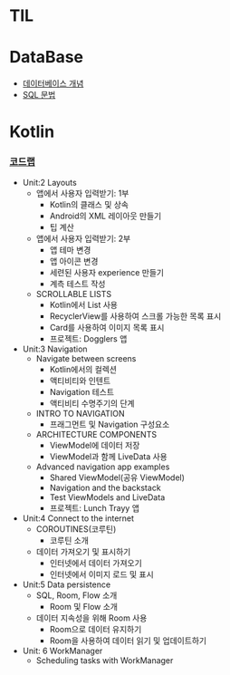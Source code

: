 # TIL

# DataBase
- [데이터베이스 개념](Database/README.md)
- [SQL 문법](Database/SQL.md)

# Kotlin
 ### [코드랩](https://developer.android.com/courses/android-basics-kotlin/course?hl=ko)
 - Unit:2 Layouts
    - 앱에서 사용자 입력받기: 1부
      - Kotlin의 클래스 및 상속
      - Android의 XML 레이아웃 만들기
      - 팁 계산
   - 앱에서 사용자 입력받기: 2부
      - 앱 테마 변경
      - 앱 아이콘 변경
      - 세련된 사용자 experience 만들기
      - 계측 테스트 작성
   - SCROLLABLE LISTS
      - Kotlin에서 List 사용
      - RecyclerView를 사용하여 스크롤 가능한 목록 표시
      - Card를 사용하여 이미지 목록 표시
      - 프로젝트: Dogglers 앱
 - Unit:3 Navigation
   - Navigate between screens
      - Kotlin에서의 컬렉션
      - 액티비티와 인텐트
      - Navigation 테스트
      - 액티비티 수명주기의 단계
   - INTRO TO NAVIGATION
      - 프래그먼트 및 Navigation 구성요소
   - ARCHITECTURE COMPONENTS
      - ViewModel에 데이터 저장
      - ViewModel과 함께 LiveData 사용
   - Advanced navigation app examples
      - Shared ViewModel(공유 ViewModel)
      - Navigation and the backstack
      - Test ViewModels and LiveData
      - 프로젝트: Lunch Trayy 앱
 - Unit:4 Connect to the internet
   - COROUTINES(코루틴)
      - 코루틴 소개
   - 데이터 가져오기 및 표시하기
      - 인터넷에서 데이터 가져오기
      - 인터넷에서 이미지 로드 및 표시
- Unit:5 Data persistence
   - SQL, Room, Flow 소개
      - Room 및 Flow 소개
   - 데이터 지속성을 위해 Room 사용
      - Room으로 데이터 유지하기
      - Room을 사용하여 데이터 읽기 및 업데이트하기
- Unit: 6 WorkManager
   - Scheduling tasks with WorkManager


